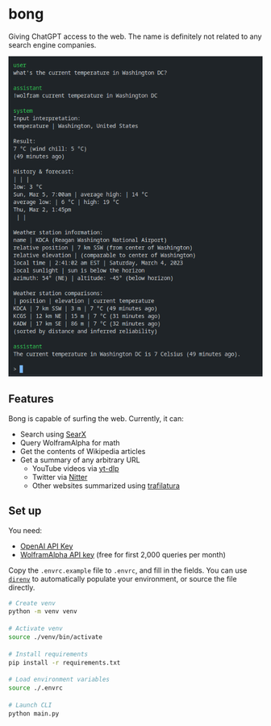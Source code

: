 # bong

Giving ChatGPT access to the web. The name is definitely not related to any
search engine companies.

![screenshot](https://raw.githubusercontent.com/hizkifw/bong/main/.github/images/screenshot.png)

## Features

Bong is capable of surfing the web. Currently, it can:

- Search using [SearX](https://github.com/searx/searx)
- Query WolframAlpha for math
- Get the contents of Wikipedia articles
- Get a summary of any arbitrary URL
  - YouTube videos via [yt-dlp](https://github.com/yt-dlp/yt-dlp/)
  - Twitter via [Nitter](https://github.com/zedeus/nitter)
  - Other websites summarized using [trafilatura](https://github.com/adbar/trafilatura)

## Set up

You need:

- [OpenAI API Key](https://platform.openai.com/)
- [WolframAlpha API key](https://products.wolframalpha.com/api/) (free for first 2,000 queries per month)

Copy the `.envrc.example` file to `.envrc`, and fill in the fields. You can use
[`direnv`](https://direnv.net/) to automatically populate your environment, or
source the file directly.

```sh
# Create venv
python -m venv venv

# Activate venv
source ./venv/bin/activate

# Install requirements
pip install -r requirements.txt

# Load environment variables
source ./.envrc

# Launch CLI
python main.py
```
